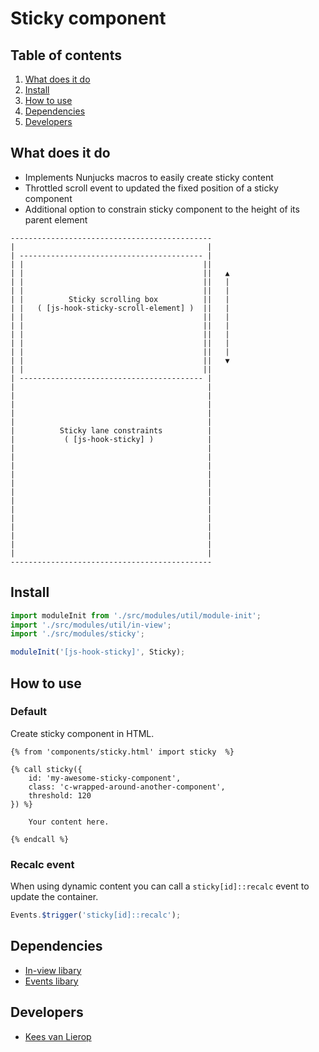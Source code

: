 
# Sticky component

## Table of contents
1. [What does it do](#markdown-header-what-does-it-do)
2. [Install](#markdown-header-install)
3. [How to use](#markdown-header-how-to-use)
4. [Dependencies](#markdown-header-dependencies)
5. [Developers](#markdown-header-developers)


## What does it do
* Implements Nunjucks macros to easily create sticky content
* Throttled scroll event to updated the fixed position of a sticky component
* Additional option to constrain sticky component to the height of its parent element

```
---------------------------------------------
|                                           |
| ----------------------------------------- |
| |                                        ||
| |                                        ||   ▲
| |                                        ||   |
| |                                        ||   |
| |          Sticky scrolling box          ||   |
| |   ( [js-hook-sticky-scroll-element] )  ||   |
| |                                        ||   |
| |                                        ||   |
| |                                        ||   |
| |                                        ||   |
| |                                        ||   |
| |                                        ||   ▼
| |                                        ||
| ----------------------------------------- |
|                                           |
|                                           |
|                                           |
|                                           |
|                                           |
|          Sticky lane constraints          |
|           ( [js-hook-sticky] )            |
|                                           |
|                                           |
|                                           |
|                                           |
|                                           |
|                                           |
|                                           |
|                                           |
|                                           |
|                                           |
|                                           |
|                                           |
|                                           |
---------------------------------------------
```

## Install
```javascript
import moduleInit from './src/modules/util/module-init';
import './src/modules/util/in-view';
import './src/modules/sticky';

moduleInit('[js-hook-sticky]', Sticky);
```

## How to use

### Default

Create sticky component in HTML.
```htmlmixed
{% from 'components/sticky.html' import sticky  %}

{% call sticky({
    id: 'my-awesome-sticky-component',
    class: 'c-wrapped-around-another-component',
    threshold: 120
}) %}

    Your content here.

{% endcall %}

```

### Recalc event

When using dynamic content you can call a `sticky[id]::recalc` event to update the container.
```javascript
Events.$trigger('sticky[id]::recalc');
```

## Dependencies
* [In-view libary](/utilities/in-view/)
* [Events libary](/utilities/events/)

## Developers
* [Kees van Lierop](mailto:kees@tamtam.nl)
